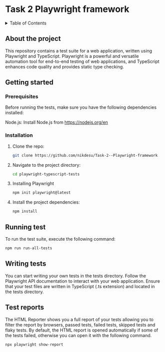 # Task 2 Playwright framework

<!-- TABLE OF CONTENTS -->
<details>
  <summary>Table of Contents</summary>
  <ol>
    <li>
      <a href="#about-the-project">About The Project</a>
    </li>
    <li>
      <a href="#getting-started">Getting Started</a>
      <ul>
        <li><a href="#prerequisites">Prerequisites</a></li>
        <li><a href="#installation">Installation</a></li>
      </ul>
    </li>
    <li><a href="#running-test">Running test</a></li>
    <li><a href="#writing-tests">Writing tests</a></li>
    <li><a href="#test-reports">Test reports</a></li>
  </ol>
</details>

<!-- ABOUT THE PROJECT -->
## About the project
This repository contains a test suite for a web application, written using Playwright and TypeScript. Playwright is a powerful and versatile automation tool for end-to-end testing of web applications, and TypeScript enhances code quality and provides static type checking.

<!-- GETTING STARTED -->
## Getting started
### Prerequisites

Before running the tests, make sure you have the following dependencies installed:

Node.js: Install Node.js from https://nodejs.org/en

### Installation

1. Clone the repo:
   ```bash
   git clone https://github.com/nikdesu/Task-2--Playwright-framework
   ```
2. Navigate to the project directory:
   ```bash
   cd playwright-typescript-tests
   ```
3. Installing Playwright
   ```bash
   npm init playwright@latest
   ```
4. Install the project dependencies:
   ```bash
   npm install
   ```
<!-- USAGE EXAMPLES -->
## Running test

To run the test suite, execute the following command:

```bash
npm run run-all-tests
```

<!-- WRITING TESTS -->
## Writing tests 
You can start writing your own tests in the tests directory. Follow the Playwright API documentation to interact with your web application. Ensure that your test files are written in TypeScript (.ts extension) and located in the tests directory.

<!-- TEST REPORTS -->
## Test reports 
The HTML Reporter shows you a full report of your tests allowing you to filter the report by browsers, passed tests, failed tests, skipped tests and flaky tests. By default, the HTML report is opened automatically if some of the tests failed, otherwise you can open it with the following command.

```bash
npx playwright show-report
```
